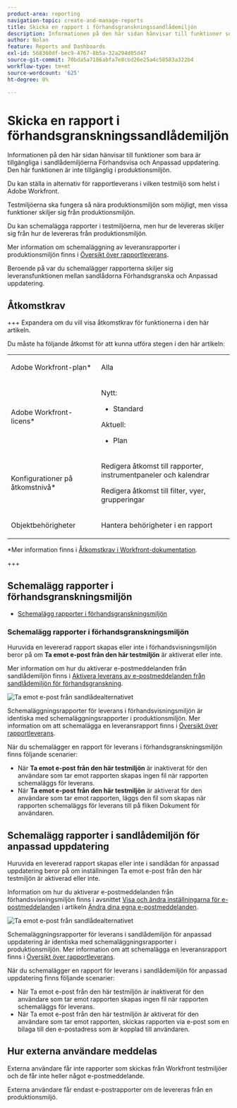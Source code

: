 ```yaml
---
product-area: reporting
navigation-topic: create-and-manage-reports
title: Skicka en rapport i förhandsgranskningssandlådemiljön
description: Informationen på den här sidan hänvisar till funktioner som bara är tillgängliga i sandlådemiljöerna Förhandsvisa och Anpassad uppdatering. Den här funktionen är inte tillgänglig i produktionsmiljön.
author: Nolan
feature: Reports and Dashboards
exl-id: 568360df-bec9-4767-8b5a-32a294d05d47
source-git-commit: 70bda5a7186abfa7e8cbd26e25a4c58583a322b4
workflow-type: tm+mt
source-wordcount: '625'
ht-degree: 0%

---
```


# Skicka en rapport i förhandsgranskningssandlådemiljön

<!-- Audited: 11/2024 -->

Informationen på den här sidan hänvisar till funktioner som bara är tillgängliga i sandlådemiljöerna Förhandsvisa och Anpassad uppdatering. Den här funktionen är inte tillgänglig i produktionsmiljön.

Du kan ställa in alternativ för rapportleverans i vilken testmiljö som helst i Adobe Workfront.

<!--
<p data-mc-conditions="QuicksilverOrClassic.Draft mode">For information about the Workfront test environments, see the "Workfront Testing Environments" section. (NOTE:&nbsp;drafted - link this section)</p>
-->

Testmiljöerna ska fungera så nära produktionsmiljön som möjligt, men vissa funktioner skiljer sig från produktionsmiljön.

Du kan schemalägga rapporter i testmiljöerna, men hur de levereras skiljer sig från hur de levereras från produktionsmiljön.

Mer information om schemaläggning av leveransrapporter i produktionsmiljön finns i [Översikt över rapportleverans](../../../reports-and-dashboards/reports/creating-and-managing-reports/set-up-report-deliveries.md).

Beroende på var du schemalägger rapporterna skiljer sig leveransfunktionen mellan sandlådorna Förhandsgranska och Anpassad uppdatering.

## Åtkomstkrav

+++ Expandera om du vill visa åtkomstkrav för funktionerna i den här artikeln.

Du måste ha följande åtkomst för att kunna utföra stegen i den här artikeln:

<table style="table-layout:auto"> 
 <col> 
 <col> 
 <tbody> 
  <tr> 
   <td role="rowheader">Adobe Workfront-plan*</td> 
   <td> <p>Alla</p> </td> 
  </tr> 
  <tr> 
   <td role="rowheader">Adobe Workfront-licens*</td> 
      <td> 
      <p>Nytt:</p>
         <ul>
         <li><p>Standard</p></li>
         </ul>
      <p>Aktuell:</p>
         <ul>
         <li><p>Plan</p></li>
         </ul>
   </td>
  </tr> 
  <tr> 
   <td role="rowheader">Konfigurationer på åtkomstnivå*</td> 
   <td> <p>Redigera åtkomst till rapporter, instrumentpaneler och kalendrar</p> <p>Redigera åtkomst till filter, vyer, grupperingar</p></td> 
  </tr> 
  <tr> 
   <td role="rowheader">Objektbehörigheter</td> 
   <td> <p>Hantera behörigheter i en rapport</p></td> 
  </tr> 
 </tbody> 
</table>

*Mer information finns i [Åtkomstkrav i Workfront-dokumentation](/help/quicksilver/administration-and-setup/add-users/access-levels-and-object-permissions/access-level-requirements-in-documentation.md).

+++

## Schemalägg rapporter i förhandsgranskningsmiljön

* [Schemalägg rapporter i förhandsgranskningsmiljön](#schedule-reports-in-the-preview-environment)

### Schemalägg rapporter i förhandsgranskningsmiljön

Huruvida en levererad rapport skapas eller inte i förhandsvisningsmiljön beror på om **Ta emot e-post från den här testmiljön** är aktiverat eller inte.

Mer information om hur du aktiverar e-postmeddelanden från sandlådemiljön finns i [Aktivera leverans av e-postmeddelanden från sandlådemiljön för förhandsgranskning](../../../workfront-basics/using-notifications/enable-delivery-emails-from-preview-sandbox-environment.md).

![Ta emot e-post från sandlådealternativet](assets/receive-emails-from-sandbox-setting-edit-350x223.png)

Schemaläggningsrapporter för leverans i förhandsvisningsmiljön är identiska med schemaläggningsrapporter i produktionsmiljön. Mer information om att schemalägga en leveransrapport finns i [Översikt över rapportleverans](../../../reports-and-dashboards/reports/creating-and-managing-reports/set-up-report-deliveries.md).

När du schemalägger en rapport för leverans i förhandsgranskningsmiljön finns följande scenarier:

* När **Ta emot e-post från den här testmiljön** är inaktiverat för den användare som tar emot rapporten skapas ingen fil när rapporten schemaläggs för leverans.
* När **Ta emot e-post från den här testmiljön** är aktiverat för den användare som tar emot rapporten, läggs den fil som skapas när rapporten schemaläggs för leverans till på fliken Dokument för användaren.

## Schemalägg rapporter i sandlådemiljön för anpassad uppdatering

Huruvida en levererad rapport skapas eller inte i sandlådan för anpassad uppdatering beror på om inställningen Ta emot e-post från den här testmiljön är aktiverad eller inte.

Information om hur du aktiverar e-postmeddelanden från förhandsvisningsmiljön finns i avsnittet [Visa och ändra inställningarna för e-postmeddelanden](../../../workfront-basics/using-notifications/activate-or-deactivate-your-own-event-notifications.md#view) i artikeln [Ändra dina egna e-postmeddelanden](../../../workfront-basics/using-notifications/activate-or-deactivate-your-own-event-notifications.md).

![Ta emot e-post från sandlådealternativet](assets/receive-emails-from-sandbox-setting-edit-350x223.png)

Schemaläggningsrapporter för leverans i sandlådemiljön för anpassad uppdatering är identiska med schemaläggningsrapporter i produktionsmiljön. Mer information om att schemalägga en leveransrapport finns i [Översikt över rapportleverans](../../../reports-and-dashboards/reports/creating-and-managing-reports/set-up-report-deliveries.md).

När du schemalägger en rapport för leverans i sandlådemiljön för anpassad uppdatering finns följande scenarier:

* När Ta emot e-post från den här testmiljön är inaktiverat för den användare som tar emot rapporten skapas ingen fil när rapporten schemaläggs för leverans.
* När Ta emot e-post från den här testmiljön är aktiverat för den användare som tar emot rapporten, skickas rapporten via e-post som en bilaga till den e-postadress som är kopplad till användaren.

## Hur externa användare meddelas

Externa användare får inte rapporter som skickas från Workfront testmiljöer och de får inte heller något e-postmeddelande.

Externa användare får endast e-postrapporter om de levereras från en produktionsmiljö.
